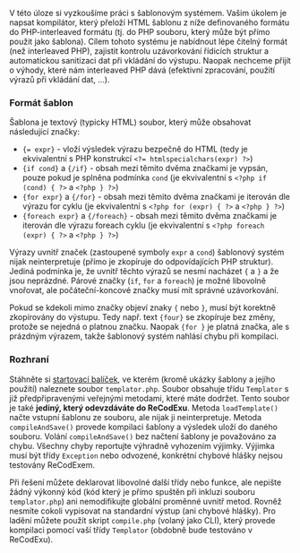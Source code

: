 
V této úloze si vyzkoušíme práci s šablonovým systémem. Vašim úkolem je napsat kompilátor, který přeloží HTML šablonu z níže definovaného formátu do PHP-interleaved formátu (tj. do PHP souboru, který může být přímo použit jako šablona). Cílem tohoto systému je nabídnout lépe čitelný formát (než interleaved PHP), zajistit kontrolu uzávorkování řídicích struktur a automatickou sanitizaci dat při vkládání do výstupu. Naopak nechceme přijít o výhody, které nám interleaved PHP dává (efektivní zpracování, použití výrazů při vkládání dat, ...).

### Formát šablon

Šablona je textový (typicky HTML) soubor, který může obsahovat následující značky:

-   `{= expr}`  - vloží výsledek výrazu bezpečně do HTML (tedy je ekvivalentní s PHP konstrukcí  `<?= htmlspecialchars(expr) ?>`)
-   `{if cond}`  a  `{/if}`  - obsah mezi těmito dvěma značkami je vypsán, pouze pokud je splněna podmínka  `cond`  (je ekvivalentní s  `<?php if (cond) { ?>`  a  `<?php } ?>`)
-   `{for expr}`  a  `{/for}`  - obsah mezi těmito dvěma značkami je iterován dle výrazu for cyklu (je ekvivalentní s  `<?php for (expr) { ?>`  a  `<?php } ?>`)
-   `{foreach expr}`  a  `{/foreach}`  - obsah mezi těmito dvěma značkami je iterován dle výrazu foreach cyklu (je ekvivalentní s  `<?php foreach (expr) { ?>`  a  `<?php } ?>`)

Výrazy uvnitř značek (zastoupené symboly  `expr`  a  `cond`) šablonový systém nijak neinterpretuje (přímo je zkopíruje do odpovídajících PHP struktur). Jediná podmínka je, že uvnitř těchto výrazů se nesmí nacházet  `{`  a  `}`  a že jsou neprázdné. Párové značky (`if`,  `for`  a  `foreach`) je možné libovolně vnořovat, ale počáteční-koncové značky musí mít správné uzávorkování.

Pokud se kdekoli mimo značky objeví znaky  `{`  nebo  `}`, musí být korektně zkopírovány do výstupu. Tedy např. text  `{four}`  se zkopíruje bez změny, protože se nejedná o platnou značku. Naopak  `{for }`  je platná značka, ale s prázdným výrazem, takže šablonový systém nahlásí chybu při kompilaci.

### Rozhraní

Stáhněte si  [startovací balíček](https://recodex.mff.cuni.cz/api/v1/uploaded-files/5d87a379-27a1-11eb-8e81-005056ad4f31/download), ve kterém (kromě ukázky šablony a jejího použití) naleznete soubor  `templator.php`. Soubor obsahuje třídu  `Templator`  s již předpřipravenými veřejnými metodami, které máte dodržet. Tento soubor je také  **jediný, který odevzdáváte do ReCodExu**. Metoda  `loadTemplate()`  načte vstupní šablonu ze souboru, ale nijak ji neinterpretuje. Metoda  `compileAndSave()`  provede kompilaci šablony a výsledek uloží do daného souboru. Volání  `compileAndSave()`  bez načtení šablony je považováno za chybu. Všechny chyby reportujte výhradně vyhozením výjimky. Výjimka musí být třídy  `Exception`  nebo odvozené, konkrétní chybové hlášky nejsou testovány ReCodExem.

Při řešení můžete deklarovat libovolné další třídy nebo funkce, ale nepište žádný výkonný kód (kód který je přímo spuštěn při inkluzi souboru  `templator.php`) ani nemodifikujte globální proměnné uvnitř metod. Rovněž nesmíte cokoli vypisovat na standardní výstup (ani chybové hlášky). Pro ladění můžete použít skript  `compile.php`  (volaný jako CLI), který provede kompilaci pomocí vaší třídy  `Templator`  (obdobně bude testováno v ReCodExu).
